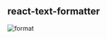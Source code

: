 ## react-text-formatter
![format](https://user-images.githubusercontent.com/41709736/114828865-c150e600-9e0d-11eb-802e-5466c02f4818.png)
